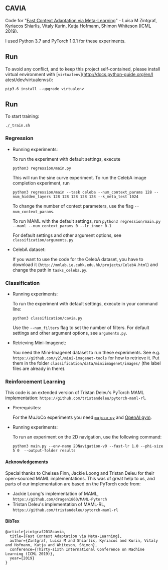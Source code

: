 ## CAVIA

Code for "[Fast Context Adaptation via Meta-Learning](https://arxiv.org/abs/1810.03642)" - 
Luisa M Zintgraf, Kyriacos Shiarlis, Vitaly Kurin, Katja Hofmann, Shimon Whiteson
(ICML 2019).

I used Python 3.7 and PyTorch 1.0.1 for these experiments.

## Run
To avoid any conflict, and to keep this project self-contained, please install virtual environment with [`virtualenv`](http://docs.python-guide.org/en/l    atest/dev/virtualenvs/):
```
pip3.6 install --upgrade virtualenv
```

## Run
To start training:
```
./_train.sh
```

### Regression

- Running experiments:
    
    To run the experiment with default settings, execute
    ```
    python3 regression/main.py
    ```
    
    This will run the sine curve experiment. 
    To run the CelebA image completion experiment, run 
    ```
    python3 regression/main --task celeba --num_context_params 128 --num_hidden_layers 128 128 128 128 128 --k_meta_test 1024
    ```
    To change the number of context parameters, use the flag `--num_context_params`.
    
    To run MAML with the default settings, run `python3 regression/main.py --maml --num_context_params 0 --lr_inner 0.1`

    For default settings and other argument options, see `classification/arguments.py`
    
- CelebA dataset:

    If you want to use the code for the CelebA dataset, you have to download it 
    (`http://mmlab.ie.cuhk.edu.hk/projects/CelebA.html`) and change the path in 
    `tasks_celeba.py`.

### Classification

- Running experiments:

    To run the experiment with default settings, execute in your command line:
    ```
    python3 classification/cavia.py
    ```

    Use the `--num_filters` flag to set the number of filters. 
    For default settings and other argument options, see `arguments.py`.

- Retrieving Mini-Imagenet:
   
    You need the Mini-Imagenet dataset to run these experiments. 
    See e.g. `https://github.com/y2l/mini-imagenet-tools` for how to retrieve it.
    Put them in the folder `classification/data/miniimagenet/images/` (the label files are already in there).

### Reinforcement Learning

This code is an extended version of Tristan Deleu's PyTorch MAML implementation: `https://github.com/tristandeleu/pytorch-maml-rl`.

- Prerequisites:

    For the MuJoCo experiments you need [`mujoco-py`](https://github.com/openai/mujoco-py) 
and [OpenAI gym](https://github.com/openai/gym).

- Running experiments:

    To run an experiment on the 2D navigation, use the following command:

    ```
    python3 main.py --env-name 2DNavigation-v0 --fast-lr 1.0 --phi-size 5 0  --output-folder results
    ```

#### Acknowledgements

Special thanks to 
Chelsea Finn, 
Jackie Loong and 
Tristan Deleu for their open-sourced MAML implementations.
This was of great help to us, 
and parts of our implementation are based on the PyTorch code from:
- Jackie Loong's implementation of MAML, `https://github.com/dragen1860/MAML-Pytorch`
- Tristan Deleu's implementation of MAML-RL, `https://github.com/tristandeleu/pytorch-maml-rl`

#### BibTex

```
@article{zintgraf2018cavia,
  title={Fast Context Adaptation via Meta-Learning},
  author={Zintgraf, Luisa M and Shiarlis, Kyriacos and Kurin, Vitaly and Hofmann, Katja and Whiteson, Shimon},
  conference={Thirty-sixth International Conference on Machine Learning (ICML 2019)},
  year={2019}
}
```
